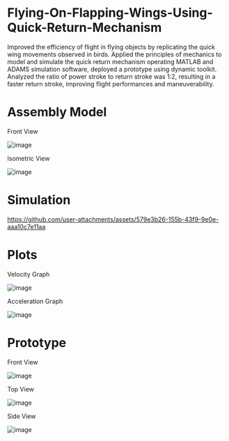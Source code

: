 # Flying-On-Flapping-Wings-Using-Quick-Return-Mechanism
Improved the efficiency of flight in flying objects by replicating the quick wing movements observed in birds. Applied the principles of mechanics to model and simulate the quick return mechanism operating MATLAB and ADAMS simulation software, deployed a prototype using dynamic toolkit. Analyzed the ratio of power stroke to return stroke was 1:2, resulting in a faster return stroke, improving flight performances and maneuverability.

# Assembly Model

Front View                               

![image](https://github.com/user-attachments/assets/77ec5104-629e-40e4-872a-b412199ce581)

Isometric View

![image](https://github.com/user-attachments/assets/043cecae-17dd-4f12-b199-597519df097e)

# Simulation

https://github.com/user-attachments/assets/579e3b26-155b-43f9-9e0e-aaa10c7e11aa

# Plots
Velocity Graph

![image](https://github.com/user-attachments/assets/747e8a83-0488-4177-836a-d89ffd65f941)

Acceleration Graph

![image](https://github.com/user-attachments/assets/ec5d70f4-77a3-486b-b903-91c4613298e2)

# Prototype
Front View 

![image](https://github.com/user-attachments/assets/6d0ceb3c-b2b4-4952-b9ad-d212674c533c)

Top View

![image](https://github.com/user-attachments/assets/addc634d-0975-41f1-92d5-20b9d6b73e41)

Side View

![image](https://github.com/user-attachments/assets/5d772efa-055b-4348-b635-a2d9f7f11131)




